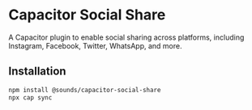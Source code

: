 # Capacitor Social Share

A Capacitor plugin to enable social sharing across platforms, including Instagram, Facebook, Twitter, WhatsApp, and more.

## Installation

```bash
npm install @sounds/capacitor-social-share
npx cap sync